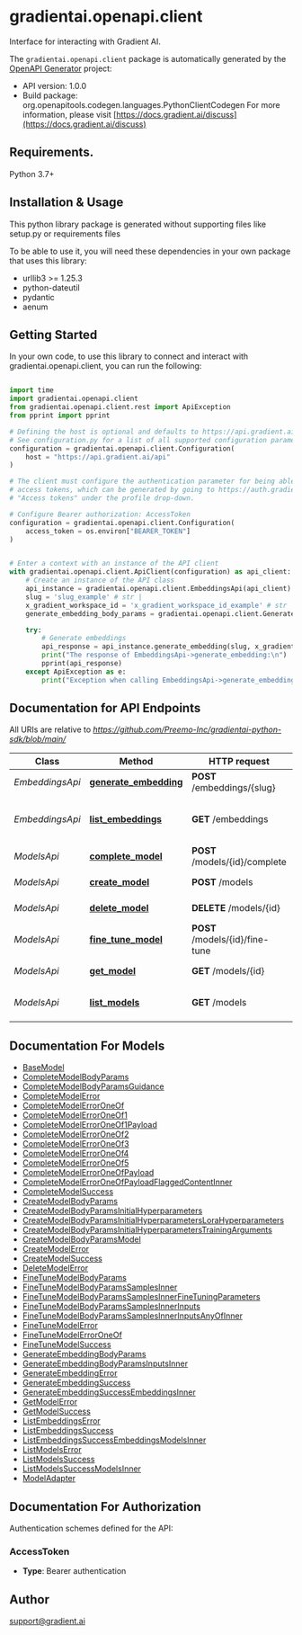 # gradientai.openapi.client
Interface for interacting with Gradient AI.

The `gradientai.openapi.client` package is automatically generated by the [OpenAPI Generator](https://openapi-generator.tech) project:

- API version: 1.0.0
- Build package: org.openapitools.codegen.languages.PythonClientCodegen
For more information, please visit [https://docs.gradient.ai/discuss](https://docs.gradient.ai/discuss)

## Requirements.

Python 3.7+

## Installation & Usage

This python library package is generated without supporting files like setup.py or requirements files

To be able to use it, you will need these dependencies in your own package that uses this library:

* urllib3 >= 1.25.3
* python-dateutil
* pydantic
* aenum

## Getting Started

In your own code, to use this library to connect and interact with gradientai.openapi.client,
you can run the following:

```python

import time
import gradientai.openapi.client
from gradientai.openapi.client.rest import ApiException
from pprint import pprint

# Defining the host is optional and defaults to https://api.gradient.ai/api
# See configuration.py for a list of all supported configuration parameters.
configuration = gradientai.openapi.client.Configuration(
    host = "https://api.gradient.ai/api"
)

# The client must configure the authentication parameter for being able to make the call. Gradient uses
# access tokens, which can be generated by going to https://auth.gradient.ai/select-workspace and selecting
# "Access tokens" under the profile drop-down.

# Configure Bearer authorization: AccessToken
configuration = gradientai.openapi.client.Configuration(
    access_token = os.environ["BEARER_TOKEN"]
)


# Enter a context with an instance of the API client
with gradientai.openapi.client.ApiClient(configuration) as api_client:
    # Create an instance of the API class
    api_instance = gradientai.openapi.client.EmbeddingsApi(api_client)
    slug = 'slug_example' # str | 
    x_gradient_workspace_id = 'x_gradient_workspace_id_example' # str | 
    generate_embedding_body_params = gradientai.openapi.client.GenerateEmbeddingBodyParams() # GenerateEmbeddingBodyParams | 

    try:
        # Generate embeddings
        api_response = api_instance.generate_embedding(slug, x_gradient_workspace_id, generate_embedding_body_params)
        print("The response of EmbeddingsApi->generate_embedding:\n")
        pprint(api_response)
    except ApiException as e:
        print("Exception when calling EmbeddingsApi->generate_embedding: %s\n" % e)

```

## Documentation for API Endpoints

All URIs are relative to *https://github.com/Preemo-Inc/gradientai-python-sdk/blob/main/*

Class | Method | HTTP request | Description
------------ | ------------- | ------------- | -------------
*EmbeddingsApi* | [**generate_embedding**](https://github.com/Preemo-Inc/gradientai-python-sdk/blob/main/gradientai/openapi/client/docs/EmbeddingsApi.md#generate_embedding) | **POST** /embeddings/{slug} | Generate embeddings
*EmbeddingsApi* | [**list_embeddings**](https://github.com/Preemo-Inc/gradientai-python-sdk/blob/main/gradientai/openapi/client/docs/EmbeddingsApi.md#list_embeddings) | **GET** /embeddings | List available embeddings models
*ModelsApi* | [**complete_model**](https://github.com/Preemo-Inc/gradientai-python-sdk/blob/main/gradientai/openapi/client/docs/ModelsApi.md#complete_model) | **POST** /models/{id}/complete | Complete model
*ModelsApi* | [**create_model**](https://github.com/Preemo-Inc/gradientai-python-sdk/blob/main/gradientai/openapi/client/docs/ModelsApi.md#create_model) | **POST** /models | Create model
*ModelsApi* | [**delete_model**](https://github.com/Preemo-Inc/gradientai-python-sdk/blob/main/gradientai/openapi/client/docs/ModelsApi.md#delete_model) | **DELETE** /models/{id} | Delete model
*ModelsApi* | [**fine_tune_model**](https://github.com/Preemo-Inc/gradientai-python-sdk/blob/main/gradientai/openapi/client/docs/ModelsApi.md#fine_tune_model) | **POST** /models/{id}/fine-tune | Fine-tune model
*ModelsApi* | [**get_model**](https://github.com/Preemo-Inc/gradientai-python-sdk/blob/main/gradientai/openapi/client/docs/ModelsApi.md#get_model) | **GET** /models/{id} | Describe model
*ModelsApi* | [**list_models**](https://github.com/Preemo-Inc/gradientai-python-sdk/blob/main/gradientai/openapi/client/docs/ModelsApi.md#list_models) | **GET** /models | List available models


## Documentation For Models

 - [BaseModel](https://github.com/Preemo-Inc/gradientai-python-sdk/blob/main/gradientai/openapi/client/docs/BaseModel.md)
 - [CompleteModelBodyParams](https://github.com/Preemo-Inc/gradientai-python-sdk/blob/main/gradientai/openapi/client/docs/CompleteModelBodyParams.md)
 - [CompleteModelBodyParamsGuidance](https://github.com/Preemo-Inc/gradientai-python-sdk/blob/main/gradientai/openapi/client/docs/CompleteModelBodyParamsGuidance.md)
 - [CompleteModelError](https://github.com/Preemo-Inc/gradientai-python-sdk/blob/main/gradientai/openapi/client/docs/CompleteModelError.md)
 - [CompleteModelErrorOneOf](https://github.com/Preemo-Inc/gradientai-python-sdk/blob/main/gradientai/openapi/client/docs/CompleteModelErrorOneOf.md)
 - [CompleteModelErrorOneOf1](https://github.com/Preemo-Inc/gradientai-python-sdk/blob/main/gradientai/openapi/client/docs/CompleteModelErrorOneOf1.md)
 - [CompleteModelErrorOneOf1Payload](https://github.com/Preemo-Inc/gradientai-python-sdk/blob/main/gradientai/openapi/client/docs/CompleteModelErrorOneOf1Payload.md)
 - [CompleteModelErrorOneOf2](https://github.com/Preemo-Inc/gradientai-python-sdk/blob/main/gradientai/openapi/client/docs/CompleteModelErrorOneOf2.md)
 - [CompleteModelErrorOneOf3](https://github.com/Preemo-Inc/gradientai-python-sdk/blob/main/gradientai/openapi/client/docs/CompleteModelErrorOneOf3.md)
 - [CompleteModelErrorOneOf4](https://github.com/Preemo-Inc/gradientai-python-sdk/blob/main/gradientai/openapi/client/docs/CompleteModelErrorOneOf4.md)
 - [CompleteModelErrorOneOf5](https://github.com/Preemo-Inc/gradientai-python-sdk/blob/main/gradientai/openapi/client/docs/CompleteModelErrorOneOf5.md)
 - [CompleteModelErrorOneOfPayload](https://github.com/Preemo-Inc/gradientai-python-sdk/blob/main/gradientai/openapi/client/docs/CompleteModelErrorOneOfPayload.md)
 - [CompleteModelErrorOneOfPayloadFlaggedContentInner](https://github.com/Preemo-Inc/gradientai-python-sdk/blob/main/gradientai/openapi/client/docs/CompleteModelErrorOneOfPayloadFlaggedContentInner.md)
 - [CompleteModelSuccess](https://github.com/Preemo-Inc/gradientai-python-sdk/blob/main/gradientai/openapi/client/docs/CompleteModelSuccess.md)
 - [CreateModelBodyParams](https://github.com/Preemo-Inc/gradientai-python-sdk/blob/main/gradientai/openapi/client/docs/CreateModelBodyParams.md)
 - [CreateModelBodyParamsInitialHyperparameters](https://github.com/Preemo-Inc/gradientai-python-sdk/blob/main/gradientai/openapi/client/docs/CreateModelBodyParamsInitialHyperparameters.md)
 - [CreateModelBodyParamsInitialHyperparametersLoraHyperparameters](https://github.com/Preemo-Inc/gradientai-python-sdk/blob/main/gradientai/openapi/client/docs/CreateModelBodyParamsInitialHyperparametersLoraHyperparameters.md)
 - [CreateModelBodyParamsInitialHyperparametersTrainingArguments](https://github.com/Preemo-Inc/gradientai-python-sdk/blob/main/gradientai/openapi/client/docs/CreateModelBodyParamsInitialHyperparametersTrainingArguments.md)
 - [CreateModelBodyParamsModel](https://github.com/Preemo-Inc/gradientai-python-sdk/blob/main/gradientai/openapi/client/docs/CreateModelBodyParamsModel.md)
 - [CreateModelError](https://github.com/Preemo-Inc/gradientai-python-sdk/blob/main/gradientai/openapi/client/docs/CreateModelError.md)
 - [CreateModelSuccess](https://github.com/Preemo-Inc/gradientai-python-sdk/blob/main/gradientai/openapi/client/docs/CreateModelSuccess.md)
 - [DeleteModelError](https://github.com/Preemo-Inc/gradientai-python-sdk/blob/main/gradientai/openapi/client/docs/DeleteModelError.md)
 - [FineTuneModelBodyParams](https://github.com/Preemo-Inc/gradientai-python-sdk/blob/main/gradientai/openapi/client/docs/FineTuneModelBodyParams.md)
 - [FineTuneModelBodyParamsSamplesInner](https://github.com/Preemo-Inc/gradientai-python-sdk/blob/main/gradientai/openapi/client/docs/FineTuneModelBodyParamsSamplesInner.md)
 - [FineTuneModelBodyParamsSamplesInnerFineTuningParameters](https://github.com/Preemo-Inc/gradientai-python-sdk/blob/main/gradientai/openapi/client/docs/FineTuneModelBodyParamsSamplesInnerFineTuningParameters.md)
 - [FineTuneModelBodyParamsSamplesInnerInputs](https://github.com/Preemo-Inc/gradientai-python-sdk/blob/main/gradientai/openapi/client/docs/FineTuneModelBodyParamsSamplesInnerInputs.md)
 - [FineTuneModelBodyParamsSamplesInnerInputsAnyOfInner](https://github.com/Preemo-Inc/gradientai-python-sdk/blob/main/gradientai/openapi/client/docs/FineTuneModelBodyParamsSamplesInnerInputsAnyOfInner.md)
 - [FineTuneModelError](https://github.com/Preemo-Inc/gradientai-python-sdk/blob/main/gradientai/openapi/client/docs/FineTuneModelError.md)
 - [FineTuneModelErrorOneOf](https://github.com/Preemo-Inc/gradientai-python-sdk/blob/main/gradientai/openapi/client/docs/FineTuneModelErrorOneOf.md)
 - [FineTuneModelSuccess](https://github.com/Preemo-Inc/gradientai-python-sdk/blob/main/gradientai/openapi/client/docs/FineTuneModelSuccess.md)
 - [GenerateEmbeddingBodyParams](https://github.com/Preemo-Inc/gradientai-python-sdk/blob/main/gradientai/openapi/client/docs/GenerateEmbeddingBodyParams.md)
 - [GenerateEmbeddingBodyParamsInputsInner](https://github.com/Preemo-Inc/gradientai-python-sdk/blob/main/gradientai/openapi/client/docs/GenerateEmbeddingBodyParamsInputsInner.md)
 - [GenerateEmbeddingError](https://github.com/Preemo-Inc/gradientai-python-sdk/blob/main/gradientai/openapi/client/docs/GenerateEmbeddingError.md)
 - [GenerateEmbeddingSuccess](https://github.com/Preemo-Inc/gradientai-python-sdk/blob/main/gradientai/openapi/client/docs/GenerateEmbeddingSuccess.md)
 - [GenerateEmbeddingSuccessEmbeddingsInner](https://github.com/Preemo-Inc/gradientai-python-sdk/blob/main/gradientai/openapi/client/docs/GenerateEmbeddingSuccessEmbeddingsInner.md)
 - [GetModelError](https://github.com/Preemo-Inc/gradientai-python-sdk/blob/main/gradientai/openapi/client/docs/GetModelError.md)
 - [GetModelSuccess](https://github.com/Preemo-Inc/gradientai-python-sdk/blob/main/gradientai/openapi/client/docs/GetModelSuccess.md)
 - [ListEmbeddingsError](https://github.com/Preemo-Inc/gradientai-python-sdk/blob/main/gradientai/openapi/client/docs/ListEmbeddingsError.md)
 - [ListEmbeddingsSuccess](https://github.com/Preemo-Inc/gradientai-python-sdk/blob/main/gradientai/openapi/client/docs/ListEmbeddingsSuccess.md)
 - [ListEmbeddingsSuccessEmbeddingsModelsInner](https://github.com/Preemo-Inc/gradientai-python-sdk/blob/main/gradientai/openapi/client/docs/ListEmbeddingsSuccessEmbeddingsModelsInner.md)
 - [ListModelsError](https://github.com/Preemo-Inc/gradientai-python-sdk/blob/main/gradientai/openapi/client/docs/ListModelsError.md)
 - [ListModelsSuccess](https://github.com/Preemo-Inc/gradientai-python-sdk/blob/main/gradientai/openapi/client/docs/ListModelsSuccess.md)
 - [ListModelsSuccessModelsInner](https://github.com/Preemo-Inc/gradientai-python-sdk/blob/main/gradientai/openapi/client/docs/ListModelsSuccessModelsInner.md)
 - [ModelAdapter](https://github.com/Preemo-Inc/gradientai-python-sdk/blob/main/gradientai/openapi/client/docs/ModelAdapter.md)


<a id="documentation-for-authorization"></a>
## Documentation For Authorization


Authentication schemes defined for the API:
<a id="AccessToken"></a>
### AccessToken

- **Type**: Bearer authentication


## Author

support@gradient.ai


